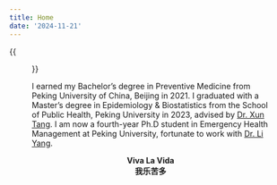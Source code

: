```yaml
---
title: Home
date: '2024-11-21'
---
```


{{<figure src="/media/me.jpg" title="Ph.D Student in Emergency Health Management at Peking University" width="200">}}

I earned my Bachelor’s degree in Preventive Medicine from Peking University of China, Beijing in 2021. I graduated with a Master’s degree in Epidemiology & Biostatistics from the School of Public Health, Peking University in 2023, advised by [Dr. Xun Tang](https://sph.pku.edu.cn/info/1181/3599.htm). I am now a fourth-year Ph.D student in Emergency Health Management at Peking University, fortunate to work with [Dr. Li Yang](https://sph.pku.edu.cn/info/1533/4282.htm).

<center><strong>Viva La Vida</strong></center>
<center><strong>我乐苦多</strong></center>